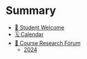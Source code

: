 # Summary

- [🤗 Student Welcome](README.md)
- [🗓️ Calendar](calendar.md)
- [📢 Course Research Forum](course-research-forum.md)
  - [2024](forums/2024/crf-2024.md)